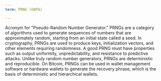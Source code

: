 ```yaml
---
term: PRNG (GNPA)

---
```

Acronym for "Pseudo-Random Number Generator." PRNGs are a category of algorithms used to generate sequences of numbers that are approximately random, starting from an initial state called a seed. In cryptography, PRNGs are used to produce keys, initialization vectors, and other elements requiring randomness. A good PRNG must have properties such as output uniformity, unpredictability, and resistance to predictive attacks. Unlike truly random number generators, PRNGs are deterministic and reproducible. On Bitcoin, PRNGs can be used in wallet management software or hardware wallets to generate the recovery phrase, which is the basis of deterministic and hierarchical wallets.